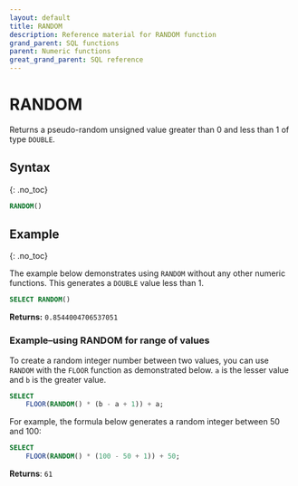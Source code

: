 ```yaml
---
layout: default
title: RANDOM
description: Reference material for RANDOM function
grand_parent: SQL functions
parent: Numeric functions
great_grand_parent: SQL reference
---
```


# RANDOM

Returns a pseudo-random unsigned value greater than 0 and less than 1 of type `DOUBLE`.

## Syntax
{: .no_toc}

```sql
RANDOM()
```

## Example
{: .no_toc}

The example below demonstrates using `RANDOM` without any other numeric functions. This generates a `DOUBLE` value less than 1.

```sql
SELECT RANDOM()
```

**Returns:** `0.8544004706537051`

### Example&ndash;using RANDOM for range of values 

To create a random integer number between two values, you can use `RANDOM` with the `FLOOR` function as demonstrated below. `a` is the lesser value and `b` is the greater value.

```sql
SELECT
	FLOOR(RANDOM() * (b - a + 1)) + a;
```

For example, the formula below generates a random integer between 50 and 100:&#x20;

```sql
SELECT
	FLOOR(RANDOM() * (100 - 50 + 1)) + 50;
```

**Returns**: `61`
